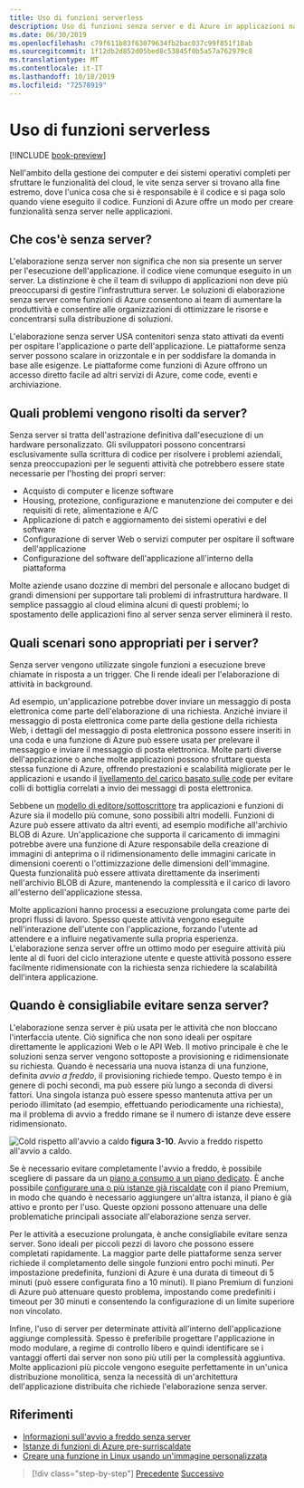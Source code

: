 ```yaml
---
title: Uso di funzioni serverless
description: Uso di funzioni senza server e di Azure in applicazioni native del cloud
ms.date: 06/30/2019
ms.openlocfilehash: c79f611b83f63079634fb2bac037c99f851f18ab
ms.sourcegitcommit: 1f12db2d852d05bed8c53845f0b5a57a762979c8
ms.translationtype: MT
ms.contentlocale: it-IT
ms.lasthandoff: 10/18/2019
ms.locfileid: "72578919"
---
```

# <a name="leveraging-serverless-functions"></a>Uso di funzioni serverless

[!INCLUDE [book-preview](../../../includes/book-preview.md)]

Nell'ambito della gestione dei computer e dei sistemi operativi completi per sfruttare le funzionalità del cloud, le vite senza server si trovano alla fine estremo, dove l'unica cosa che si è responsabile è il codice e si paga solo quando viene eseguito il codice. Funzioni di Azure offre un modo per creare funzionalità senza server nelle applicazioni. 

## <a name="what-is-serverless"></a>Che cos'è senza server?

L'elaborazione senza server non significa che non sia presente un server per l'esecuzione dell'applicazione. il codice viene comunque eseguito in un server. La distinzione è che il team di sviluppo di applicazioni non deve più preoccuparsi di gestire l'infrastruttura server. Le soluzioni di elaborazione senza server come funzioni di Azure consentono ai team di aumentare la produttività e consentire alle organizzazioni di ottimizzare le risorse e concentrarsi sulla distribuzione di soluzioni.

L'elaborazione senza server USA contenitori senza stato attivati da eventi per ospitare l'applicazione o parte dell'applicazione. Le piattaforme senza server possono scalare in orizzontale e in per soddisfare la domanda in base alle esigenze. Le piattaforme come funzioni di Azure offrono un accesso diretto facile ad altri servizi di Azure, come code, eventi e archiviazione.

## <a name="what-challenges-are-solved-by-serverless"></a>Quali problemi vengono risolti da server?

Senza server si tratta dell'astrazione definitiva dall'esecuzione di un hardware personalizzato. Gli sviluppatori possono concentrarsi esclusivamente sulla scrittura di codice per risolvere i problemi aziendali, senza preoccupazioni per le seguenti attività che potrebbero essere state necessarie per l'hosting dei propri server:

- Acquisto di computer e licenze software
- Housing, protezione, configurazione e manutenzione dei computer e dei requisiti di rete, alimentazione e A/C
- Applicazione di patch e aggiornamento dei sistemi operativi e del software
- Configurazione di server Web o servizi computer per ospitare il software dell'applicazione
- Configurazione del software dell'applicazione all'interno della piattaforma

Molte aziende usano dozzine di membri del personale e allocano budget di grandi dimensioni per supportare tali problemi di infrastruttura hardware. Il semplice passaggio al cloud elimina alcuni di questi problemi; lo spostamento delle applicazioni fino al server senza server eliminerà il resto.

## <a name="what-scenarios-are-appropriate-for-serverless"></a>Quali scenari sono appropriati per i server?

Senza server vengono utilizzate singole funzioni a esecuzione breve chiamate in risposta a un trigger. Che li rende ideali per l'elaborazione di attività in background.

Ad esempio, un'applicazione potrebbe dover inviare un messaggio di posta elettronica come parte dell'elaborazione di una richiesta. Anziché inviare il messaggio di posta elettronica come parte della gestione della richiesta Web, i dettagli del messaggio di posta elettronica possono essere inseriti in una coda e una funzione di Azure può essere usata per prelevare il messaggio e inviare il messaggio di posta elettronica. Molte parti diverse dell'applicazione o anche molte applicazioni possono sfruttare questa stessa funzione di Azure, offrendo prestazioni e scalabilità migliorate per le applicazioni e usando il [livellamento del carico basato sulle code](https://docs.microsoft.com/azure/architecture/patterns/queue-based-load-leveling) per evitare colli di bottiglia correlati a invio dei messaggi di posta elettronica.

Sebbene un [modello di editore/sottoscrittore](https://docs.microsoft.com/azure/architecture/patterns/publisher-subscriber) tra applicazioni e funzioni di Azure sia il modello più comune, sono possibili altri modelli. Funzioni di Azure può essere attivato da altri eventi, ad esempio modifiche all'archivio BLOB di Azure. Un'applicazione che supporta il caricamento di immagini potrebbe avere una funzione di Azure responsabile della creazione di immagini di anteprima o il ridimensionamento delle immagini caricate in dimensioni coerenti o l'ottimizzazione delle dimensioni dell'immagine. Questa funzionalità può essere attivata direttamente da inserimenti nell'archivio BLOB di Azure, mantenendo la complessità e il carico di lavoro all'esterno dell'applicazione stessa.

Molte applicazioni hanno processi a esecuzione prolungata come parte dei propri flussi di lavoro. Spesso queste attività vengono eseguite nell'interazione dell'utente con l'applicazione, forzando l'utente ad attendere e a influire negativamente sulla propria esperienza. L'elaborazione senza server offre un ottimo modo per eseguire attività più lente al di fuori del ciclo interazione utente e queste attività possono essere facilmente ridimensionate con la richiesta senza richiedere la scalabilità dell'intera applicazione.

## <a name="when-should-you-avoid-serverless"></a>Quando è consigliabile evitare senza server?

L'elaborazione senza server è più usata per le attività che non bloccano l'interfaccia utente. Ciò significa che non sono ideali per ospitare direttamente le applicazioni Web o le API Web. Il motivo principale è che le soluzioni senza server vengono sottoposte a provisioning e ridimensionate su richiesta. Quando è necessaria una nuova istanza di una funzione, definita *avvio a freddo*, il provisioning richiede tempo. Questo tempo è in genere di pochi secondi, ma può essere più lungo a seconda di diversi fattori. Una singola istanza può essere spesso mantenuta attiva per un periodo illimitato (ad esempio, effettuando periodicamente una richiesta), ma il problema di avvio a freddo rimane se il numero di istanze deve essere ridimensionato.

![Cold rispetto all'avvio a caldo ](./media/cold-start-warm-start.png)
**figura 3-10**. Avvio a freddo rispetto all'avvio a caldo.

Se è necessario evitare completamente l'avvio a freddo, è possibile scegliere di passare da un [piano a consumo a un piano dedicato](https://azure.microsoft.com/blog/understanding-serverless-cold-start/). È anche possibile [configurare una o più istanze già riscaldate](https://docs.microsoft.com/azure/azure-functions/functions-premium-plan#pre-warmed-instances) con il piano Premium, in modo che quando è necessario aggiungere un'altra istanza, il piano è già attivo e pronto per l'uso. Queste opzioni possono attenuare una delle problematiche principali associate all'elaborazione senza server.

Per le attività a esecuzione prolungata, è anche consigliabile evitare senza server. Sono ideali per piccoli pezzi di lavoro che possono essere completati rapidamente. La maggior parte delle piattaforme senza server richiede il completamento delle singole funzioni entro pochi minuti. Per impostazione predefinita, funzioni di Azure è una durata di timeout di 5 minuti (può essere configurata fino a 10 minuti). Il piano Premium di funzioni di Azure può attenuare questo problema, impostando come predefiniti i timeout per 30 minuti e consentendo la configurazione di un limite superiore non vincolato.

Infine, l'uso di server per determinate attività all'interno dell'applicazione aggiunge complessità. Spesso è preferibile progettare l'applicazione in modo modulare, a regime di controllo libero e quindi identificare se i vantaggi offerti dai server non sono più utili per la complessità aggiuntiva. Molte applicazioni più piccole vengono eseguite perfettamente in un'unica distribuzione monolitica, senza la necessità di un'architettura dell'applicazione distribuita che richiede l'elaborazione senza server.

## <a name="references"></a>Riferimenti

- [Informazioni sull'avvio a freddo senza server](https://azure.microsoft.com/blog/understanding-serverless-cold-start/)
- [Istanze di funzioni di Azure pre-surriscaldate](https://docs.microsoft.com/azure/azure-functions/functions-premium-plan#pre-warmed-instances)
- [Creare una funzione in Linux usando un'immagine personalizzata](https://docs.microsoft.com/azure/azure-functions/functions-create-function-linux-custom-image)

>[!div class="step-by-step"]
>[Precedente](leverage-containers-orchestrators.md)
>[Successivo](combine-containers-serverless-approaches.md)
